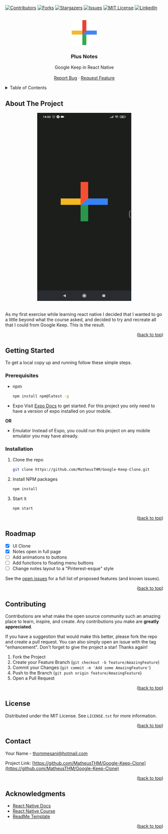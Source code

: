 <a name="readme-top"></a>
[![Contributors][contributors-shield]][contributors-url]
[![Forks][forks-shield]][forks-url]
[![Stargazers][stars-shield]][stars-url]
[![Issues][issues-shield]][issues-url]
[![MIT License][license-shield]][license-url]
[![LinkedIn][linkedin-shield]][linkedin-url]




<br />
<div align="center">
  <a href="https://github.com/MatheusTHM/Google-Keep-Clone">
    <img src="src/assets/logo.png" alt="Logo" width="80" height="80">
  </a>

<h3 align="center">Plus Notes</h3>

  <p align="center">
    Google Keep in React Native
    <br />
    <br />
    <a href="https://github.com/MatheusTHM/Google-Keep-Clone/issues">Report Bug</a>
    ·
    <a href="https://github.com/MatheusTHM/Google-Keep-Clone/issues">Request Feature</a>
  </p>
</div>


<details>
  <summary>Table of Contents</summary>
  <ol>
    <li>
      <a href="#about-the-project">About The Project</a>
    </li>
    <li>
      <a href="#getting-started">Getting Started</a>
      <ul>
        <li><a href="#prerequisites">Prerequisites</a></li>
        <li><a href="#installation">Installation</a></li>
      </ul>
    </li>
    <li><a href="#roadmap">Roadmap</a></li>
    <li><a href="#contributing">Contributing</a></li>
    <li><a href="#license">License</a></li>
    <li><a href="#contact">Contact</a></li>
    <li><a href="#acknowledgments">Acknowledgments</a></li>
  </ol>
</details>


## About The Project

<div align="center">
    <img src="https://github.com/MatheusTHM/Google-Keep-Clone/blob/main/src/assets/presentation-video.gif" width="300" height="600" />
</div>

<br/>

As my first exercise while learning react native I decided that I wanted to go a little beyond what the course asked, and decided to try and recreate all that I could from Google Keep. This is the result.

<p align="right">(<a href="#readme-top">back to top</a>)</p>

## Getting Started

To get a local copy up and running follow these simple steps.

### Prerequisites

* npm
  ```sh
  npm install npm@latest -g
  ```

* Expo
	Visit [Expo Docs](https://expo.dev/) to get started. For this project you only need to have a version of expo installed on your mobile.

**OR**

* Emulator
	Instead of Expo, you could run this project on any mobile emulator you may have already.

### Installation

1. Clone the repo
   ```sh
   git clone https://github.com/MatheusTHM/Google-Keep-Clone.git
   ```
2. Install NPM packages
   ```sh
   npm install
   ```
3. Start it
   ```sh
   npm start
   ```

<p align="right">(<a href="#readme-top">back to top</a>)</p>

## Roadmap

- [x] UI Clone
- [x] Notes open in full page
- [ ] Add animations to buttons
- [ ] Add functions to floating menu buttons
- [ ] Change notes layout to a "Pinterest-esque" style

See the [open issues](https://github.com/MatheusTHM/Google-Keep-Clone/issues) for a full list of proposed features (and known issues).

<p align="right">(<a href="#readme-top">back to top</a>)</p>

## Contributing

Contributions are what make the open source community such an amazing place to learn, inspire, and create. Any contributions you make are **greatly appreciated**.

If you have a suggestion that would make this better, please fork the repo and create a pull request. You can also simply open an issue with the tag "enhancement".
Don't forget to give the project a star! Thanks again!

1. Fork the Project
2. Create your Feature Branch (`git checkout -b feature/AmazingFeature`)
3. Commit your Changes (`git commit -m 'Add some AmazingFeature'`)
4. Push to the Branch (`git push origin feature/AmazingFeature`)
5. Open a Pull Request

<p align="right">(<a href="#readme-top">back to top</a>)</p>

## License

Distributed under the MIT License. See `LICENSE.txt` for more information.

<p align="right">(<a href="#readme-top">back to top</a>)</p>

## Contact

Your Name - thommesani@hotmail.com

Project Link: [https://github.com/MatheusTHM/Google-Keep-Clone](https://github.com/MatheusTHM/Google-Keep-Clone)

<p align="right">(<a href="#readme-top">back to top</a>)</p>

## Acknowledgments

* [React Native Docs](https://reactnative.dev/docs/components-and-apis)
* [React Native Course](https://www.udemy.com/course/react-native-the-practical-guide/)
* [ReadMe Template](https://github.com/othneildrew/Best-README-Template)
 
<p align="right">(<a href="#readme-top">back to top</a>)</p>


<!-- MARKDOWN LINKS & IMAGES -->
<!-- https://www.markdownguide.org/basic-syntax/#reference-style-links -->
[contributors-shield]: https://img.shields.io/github/contributors/othneildrew/Best-README-Template.svg?style=for-the-badge
[contributors-url]: https://github.com/MatheusTHM/Google-Keep-Clone/graphs/contributors
[forks-shield]: https://img.shields.io/github/forks/othneildrew/Best-README-Template.svg?style=for-the-badge
[forks-url]: https://github.com/MatheusTHM/Google-Keep-Clone/network/members
[stars-shield]: https://img.shields.io/github/stars/othneildrew/Best-README-Template.svg?style=for-the-badge
[stars-url]: https://github.com/MatheusTHM/Google-Keep-Clone/stargazers
[issues-shield]: https://img.shields.io/github/issues/othneildrew/Best-README-Template.svg?style=for-the-badge
[issues-url]: https://github.com/MatheusTHM/Google-Keep-Clone/issues
[license-shield]: https://img.shields.io/github/license/othneildrew/Best-README-Template.svg?style=for-the-badge
[license-url]: https://github.com/MatheusTHM/Google-Keep-Clone/blob/master/LICENSE.txt
[linkedin-shield]: https://img.shields.io/badge/-LinkedIn-black.svg?style=for-the-badge&logo=linkedin&colorB=555
[linkedin-url]: https://linkedin.com/in/th-thommesani
[product-presentation]: https://github.com/MatheusTHM/Google-Keep-Clone/blob/main/src/assets/presentation-video.gif
